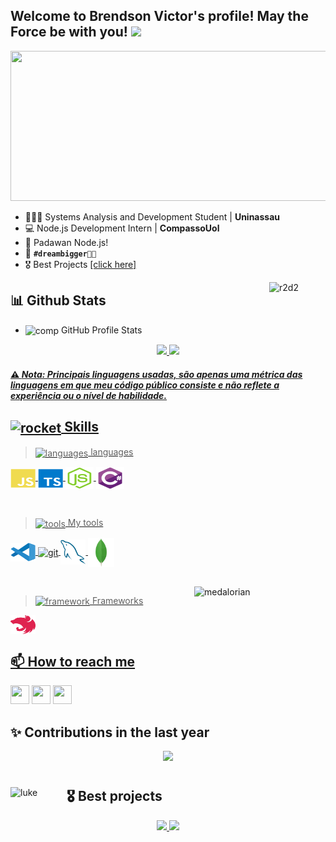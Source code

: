 <!--   👋🏽Welcome   -->

 <h2> Welcome to Brendson Victor's profile! May the Force be with you! <img src="https://user-images.githubusercontent.com/82064724/153726963-eee167fa-015a-476b-8f46-0923708d5307.png" width="28"> </h2>
<img height="240" width="850" src="https://cdna.artstation.com/p/assets/images/images/025/789/352/original/pixel-jeff-galaxy-far-far-away.gif?1586928273">

- 👨🏽‍💻 Systems Analysis and Development Student | **Uninassau** 
- 💻 Node.js Development Intern | **CompassoUol** 
- 💚 Padawan Node.js!
- 💭 **`#dreambigger🚀🧡`**
- 🎖 Best Projects [[click here]](#-contributions-in-the-last-year)

<img src="https://66.media.tumblr.com/tumblr_macx4vgB5f1rfjowdo1_500.gif"  width="90" align="right" alt="r2d2">

<!--   📊stats   -->

## 📊 Github Stats
- <img align="center" alt="comp" height="20" width="20" src="https://cdn.discordapp.com/attachments/696749484012601344/899846768789958677/computer-screen.png"> GitHub Profile Stats

<div align="center">
  <a href="https://github.com/br3nds0n">
  <img height="145em" src="https://github-readme-stats.vercel.app/api?username=br3nds0n&show_icons=true&theme=dark&include_all_commits=true&count_private=true"/>
  <img height="145em" src="https://github-readme-stats.vercel.app/api/top-langs/?username=br3nds0n&layout=compact&langs_count=7&theme=dark"/>      
</div>

#### ⚠ *Nota: Principais linguagens usadas, são apenas uma métrica das linguagens em que meu código público consiste e não reflete a experiência ou o nível de habilidade.*
 
<!--   🚀skills   -->
 
## <img align="center" alt="rocket" height="25" width="25" src="https://cdn.discordapp.com/attachments/696749484012601344/899811382114013215/startup.png"> Skills 
 
> <img align="center" alt="languages" height="20" width="20" src="https://cdn.discordapp.com/attachments/696749484012601344/899805228793208852/programador.png"> languages 
 
 <p>
 <!-- <img align="center" alt="HTML" height="30" width="40" src="https://raw.githubusercontent.com/devicons/devicon/master/icons/html5/html5-original.svg"> 
  <img align="center" alt="CSS" height="30" width="40" src="https://raw.githubusercontent.com/devicons/devicon/master/icons/css3/css3-original.svg"> -->
  <img align="center" alt="Js" height="30" width="40" src="https://raw.githubusercontent.com/devicons/devicon/master/icons/javascript/javascript-plain.svg">
  <img align="center" alt="Ts" height="30" width="40" src="https://github.com/devicons/devicon/blob/master/icons/typescript/typescript-plain.svg">
  <img align="center" alt="nodeJs" height="35" width="45" src="https://raw.githubusercontent.com/devicons/devicon/2ae2a900d2f041da66e950e4d48052658d850630/icons/nodejs/nodejs-original.svg">
  <img align="center" alt="Csharp" height="35" width="45" src="https://raw.githubusercontent.com/devicons/devicon/master/icons/csharp/csharp-original.svg">
  </p>
 <br/>

 <!--   🛠tools   -->
 
 > <img align="center" alt="tools" height="20" width="20" src="https://cdn.discordapp.com/attachments/696749484012601344/899806226026754068/tools.png"> My tools
 
 <p>
  <img align="center" alt="vs-code" height="30" width="40" src="https://github.com/devicons/devicon/blob/master/icons/vscode/vscode-original.svg">
  <img align="center" alt="git" height="30" width="40" src="https://raw.githubusercontent.com/jmnote/z-icons/master/svg/git.svg">
  <img align="center" alt="mysql" height="40" width="40" src="https://github.com/devicons/devicon/blob/master/icons/mysql/mysql-original.svg">
  <img align="center" alt="mongodb" height="47" width="42" src="https://github.com/devicons/devicon/blob/master/icons/mongodb/mongodb-original.svg">
 </p>
 <br/>
 
  <img src="https://i.pinimg.com/originals/bc/ef/9e/bcef9e69e0c689ee189d76842d476bc9.gif"  width="210" align="right" alt="medalorian">
 
  <!--   🛠framework   -->
 
  > <img align="center" alt="framework" height="20" width="20" src="https://cdn.discordapp.com/attachments/696749484012601344/899728257849630730/framework.png">  Frameworks
 
 <p><img align="center" alt="nest" height="30" width="40" src="https://github.com/devicons/devicon/blob/master/icons/nestjs/nestjs-plain.svg"><p/>
  

<!--   📫to me   -->

## 📫 How to reach me

<p align="left">
   <a href="https://instagram.com/breendson/" alt="Instagram">
  <img height="30" width="30" src="https://cdn.discordapp.com/attachments/696749484012601344/899812069757583440/instagram.png"/></a>
  
   <a href="https://www.linkedin.com/in/brendson" alt="Linkedin">
  <img height="30" width="30" src="https://cdn.discordapp.com/attachments/696749484012601344/899812823943741490/linkedin_1.png" /></a>                                                                                                                                  
  <a href="mailto:brendson.net@gmail.com" alt="Gmail">
  <img height="30" width="30" src="https://cdn.discordapp.com/attachments/696749484012601344/899813317315555368/gmail.png" /></a> 
</p>
 
 <!--   🐍snake   -->
 
 ## ✨ Contributions in the last year 
 
 <p align="center"> <img src="https://github.com/br3nds0n/br3nds0n/blob/output/github-contribution-grid-snake.svg"> </p>
 
 #
<!--   🎖 Best projects   -->

 <img src="https://64.media.tumblr.com/tumblr_m9woxzf1AK1rfjowdo1_640.gif"  width="90" align="left" alt="luke">
 
## 🎖 Best projects
 
<div align="center">
  <a href="https://github.com/br3nds0n/compass-lisa">
  <img height="100em" src="https://github-readme-stats.vercel.app/api/pin/?username=br3nds0n&repo=compass-lisa&theme=dark"/>
   <a href="https://github.com/br3nds0n/Deep-web-Group">
  <img height="100em" src="https://github-readme-stats.vercel.app/api/pin/?username=br3nds0n&repo=Deep-web-Group&theme=dark"/>
</div>
   
#
